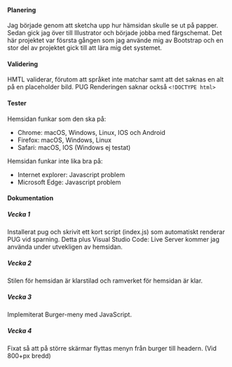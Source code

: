 #### Planering
Jag började genom att sketcha upp hur hämsidan skulle se ut på papper. Sedan gick jag 
över till Illustrator och började jobba med färgschemat. Det här projektet var fösrsta
gången som jag använde mig av Bootstrap och en stor del av projektet gick till att lära
mig det systemet.

#### Validering
HMTL validerar, förutom att språket inte matchar samt att det saknas en alt på en placeholder bild.
PUG Renderingen saknar också ```<!DOCTYPE html>```

#### Tester
Hemsidan funkar som den ska på:
  * Chrome: macOS, Windows, Linux, IOS och Android
  * Firefox: macOS, Windows, Linux
  * Safari: macOS, IOS (Windows ej testat)
  
Hemsidan funkar inte lika bra på:
  * Internet explorer: Javascript problem
  * Microsoft Edge: Javascript problem
  
#### Dokumentation

##### Vecka 1
Installerat pug och skrivit ett kort script (index.js) som automatiskt renderar PUG vid sparning.
Detta plus Visual Studio Code: Live Server kommer jag använda under utvekligen av hemsidan.

##### Vecka 2
Stilen för hemsidan är klarstilad och ramverket för hemsidan är klar.

##### Vecka 3
Implemiterat Burger-meny med JavaScript.

##### Vecka 4
Fixat så att på större skärmar flyttas menyn från burger till headern. (Vid 800+px bredd)
